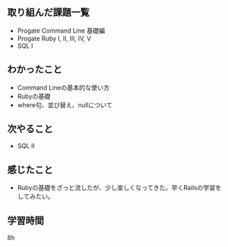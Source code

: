 ## 取り組んだ課題一覧
- Progate Command Line 基礎編
- Progate Ruby I, Ⅱ, Ⅲ, Ⅳ, Ⅴ
- SQL I
## わかったこと
- Command Lineの基本的な使い方
- Rubyの基礎
- where句、並び替え、nullについて
## 次やること
- SQL Ⅱ
## 感じたこと
- Rubyの基礎をざっと流したが、少し楽しくなってきた。早くRailsの学習をしてみたい。
## 学習時間
8h
